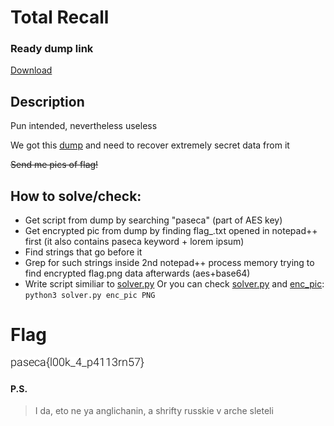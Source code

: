 # Total Recall
### Ready dump link
[Download](https://drive.google.com/file/d/1qcCTiGuTrN40tf8D00Br52C3fOi67WbU/view?usp=sharing)

## Description
Pun intended, nevertheless useless

We got this [dump](https://drive.google.com/file/d/1qcCTiGuTrN40tf8D00Br52C3fOi67WbU/view?usp=sharing) and need to recover extremely secret data from it

~~Send me pics of flag!~~

## How to solve/check:
* Get script from dump by searching "paseca" (part of AES key)
* Get encrypted pic from dump by finding flag_.txt opened in notepad++ first (it also contains paseca keyword + lorem ipsum)
* Find strings that go before it
* Grep for such strings inside 2nd notepad++ process memory trying to find encrypted flag.png data afterwards (aes+base64)
* Write script similiar to [solver.py](solver/solver.py)
Or you can check [solver.py](solver/solver.py) and [enc_pic](solver/enc_pic): `python3 solver.py enc_pic PNG`

# Flag
![alt text](src/flag.png "paseca{l00k_4_p4113rn57}")

#### P.S.
> I da, eto ne ya anglichanin, a shrifty russkie v arche sleteli
